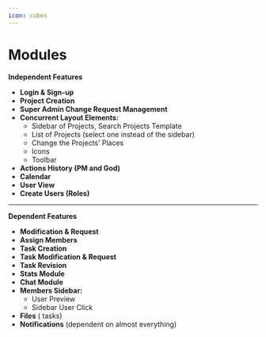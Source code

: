 ```yaml
---
icon: cubes
---
```


# Modules

**Independent Features**

* **Login & Sign-up**
* **Project Creation**
* **Super Admin Change Request Management**
* **Concurrent Layout Elements:**
  * Sidebar of Projects, Search Projects Template
  * List of Projects (select one instead of the sidebar)
  * Change the Projects’ Places
  * Icons
  * Toolbar
* **Actions History (PM and God)**
* **Calendar**
* **User View**
* **Create Users (Roles)**

***

**Dependent Features**

* **Modification & Request**
* **Assign Members**
* **Task Creation**
* **Task Modification & Request**
* **Task Revision**
* **Stats Module**
* **Chat Module**
* **Members Sidebar:**
  * User Preview
  * Sidebar User Click
* **Files** ( tasks)
* **Notifications** (dependent on almost everything)
